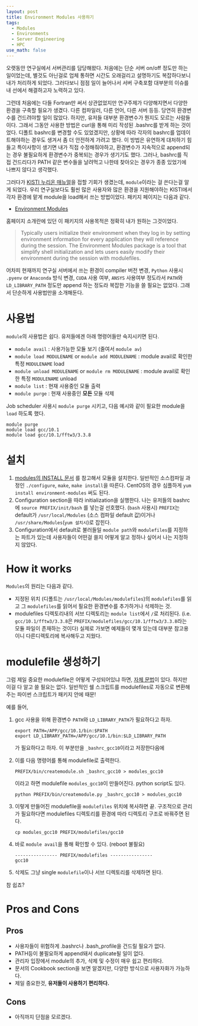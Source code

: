 ```yaml
---
layout: post
title: Environment Modules 사용하기
tags:
  - Modules
  - Environments
  - Server Engineering
  - HPC
use_math: false
---
```


오랫동안 연구실에서 서버관리를 담당해왔다. 처음에는 단순 서버 on/off 정도만 하는 일이었는데, 별것도 아닌걸로 업체 통하면 시간도 오래걸리고 설명하기도 복잡하다보니 내가 처리하게 되었다. 그러다보니 점점 일이 늘어나서 서버 구축포함 대부분의 이슈를 내 선에서 해결하고자 노력하고 있다.

그런데 처음에는 다들 Fortran만 써서 상관없었지만 연구주제가 다양해지면서 다양한 환경을 구축할 필요가 생겼다. 다른 컴파일러, 다른 언어, 다른 서버 등등. 당연히 환경변수를 건드려야할 일이 많았다. 하지만, 유저들 대부분 환경변수가 뭔지도 모르는 사람들이다. 그래서 그동안 사용한 방법은 curl을 통해 미리 작성된 .bashrc를 받게 하는 것이었다. 디폴트 bashrc를 변경할 수도 있었겠지만, 상황에 따라 각자의 bashrc를 업데이트해야하는 경우도 생겨서 좀 더 안전하게 가려고 했다. 이 방법은 유연하게 대처하기 힘들고 특이사항이 생기면 내가 직접 수정해줘야하고, 환경변수가 지속적으로 append되는 경우 불필요하게 환경변수가 중복되는 경우가 생기기도 했다. 그러나, bashrc를 직접 건드리다가 PATH 같은 변수들을 날려먹고 나한테 찾아오는 경우가 종종 있었기에 나쁘지 않다고 생각했다.

그러다가 [KISTI 누리온 매뉴얼](https://www.ksc.re.kr/gsjw/jcs/hd#docout-0)을 접할 기회가 생겼는데, `module`이라는 걸 쓴다는걸 알게 되었다. 우리 연구실보다도 훨씬 많은 사용자와 많은 환경을 지원해야하는 KISTI에서 각자 환경에 맡게 module을 load해서 쓰는 방법이었다. 패키지 페이지는 다음과 같다.

* [Environment Modules](http://modules.sourceforge.net/)

홈페이지 소개란에 있던 이 패키지의 사용목적은 정확히 내가 원하는 그것이었다.

> Typically users initialize their environment when they log in by setting environment information for every application they will reference during the session. The Environment Modules package is a tool that simplify shell initialization and lets users easily modify their environment during the session with modulefiles.

어차피 현재까지 연구실 서버에서 쓰는 환경이 compiler 버전 변경, `Python` 사용시 `.pyenv` or `Anaconda` 방식 변경, `CUDA` 사용 여부, `ANSYS` 사용여부 정도라서 `PATH`와 `LD_LIBRARY_PATH` 정도만 append 하는 정도라 복잡한 기능을 쓸 필요는 없었다. 그래서 단순하게 사용법만을 소개해둔다.

# 사용법

`module`의 사용법은 쉽다. 유저들에겐 아래 명령어들만 숙지시키면 된다.

* `module avail` : 사용가능한 모듈 보기 (줄여서 `module av`)
* `module load MODULENAME` or `module add MODULENAME` : module avail로 확인한 특정 `MODULENAME` load
* `module unload MODULENAME` or `module rm MODULENAME` : module avail로 확인한 특정 `MODULENAME` unload
* `module list` : 현재 사용중인 모듈 출력
* `module purge` : 현재 사용중인 **모든** 모듈 삭제

Job scheduler 사용시 `module purge` 시키고, 다음 예시와 같이 필요한 module을 `load` 하도록 했다.

  ```
  module purge
  module load gcc/10.1
  module load gcc/10.1/fftw3/3.3.8
  ```

# 설치

1. [modules의 INSTALL 문서](https://modules.readthedocs.io/en/latest/INSTALL.html#installation-instructions) 를 참고해서 모듈을 설치한다. 일반적인 소스컴파일 과정인 `./configure`, `make`, `make install`을 따른다. CentOS의 경우 심플하게 `yum install environment-modules` 써도 된다.
2. Configuration section을 따라 initialization을 실행한다. 나는 유저들의 bashrc에 `source PREFIX/init/bash` 를 넣는걸 선호했다. (`bash` 사용시) `PREFIX`는 default가 `/usr/local/Modules` (소스 컴파일 default 값)이거나 `/usr/share/Modules`(`yum 설치시`)로 잡힌다.
3. Configuration에서 default로 불러들일 `module path`와 `modulefiles`를 지정하는 파트가 있는데 사용자들이 어떤걸 쓸지 어떻게 알고 정하나 싶어서 나는 지정하지 않았다.

# How it works

`Modules`의 원리는 다음과 같다. 

* 지정된 위치 (디폴트는 `/usr/local/Modules/modulefiles`)의 `modulefiles`를 읽고 그 `modulefiles`를 읽어서 필요한 환경변수를 추가하거나 삭제하는 것.
* modulefiles 디렉토리내의 서브 디렉토리는 `module list`에서 `/`로 처리된다. (i.e. `gcc/10.1/fftw3/3.3.8`은 `PREFIX/modulefiles/gcc/10.1/fftw3/3.3.8`라는 모듈 파일이 존재하는 것이다) 실제로 가보면 예제들이 몇개 있는데 대부분 참고용이니 다른디렉토리에 복사해두고 지웠다.

# modulefile 생성하기

그럼 제일 중요한 modulefile은 어떻게 구성되어있냐 하면, [자체 문법](https://modules.readthedocs.io/en/latest/modulefile.html)이 있다. 하지만 이걸 다 알고 쓸 필요는 없다. 일반적인 쉘 스크립트를 modulefiles로 자동으로 변환해주는 파이썬 스크립트가 패키지 안에 때문!

예를 들어,

1. gcc 사용을 위해 환경변수 `PATH`와 `LD_LIBRARY_PATH`가 필요하다고 하자.

    ```
    export PATH=/APP/gcc/10.1/bin:$PATH
    export LD_LIBRARY_PATH=/APP/gcc/10.1/bin:$LD_LIBRARY_PATH
    ```

    가 필요하다고 하자. 이 부분만을 `_bashrc_gcc10`이라고 저장한다음에

2. 이를 다음 명령어를 통해 modulefile로 출력한다. 

    ```
    PREFIX/bin/createmodule.sh _bashrc_gcc10 > modules_gcc10
    ```

    이라고 하면 modulefile `modules_gcc10`이 만들어진다. python script도 있다.

    ```
    python PREFIX/bin/createmodule.py _bashrc_gcc10 > modules_gcc10
    ```

3. 이렇게 만들어진 modulefile을 `modulefiles` 위치에 복사하면 끝. 구조적으로 관리가 필요하다면 modulefiles 디렉토리를 환경에 따라 디렉토리 구조로 바꿔주면 된다.

    ```
    cp modules_gcc10 PREFIX/modulefiles/gcc10
    ```

4. 바로 `module avail`을 통해 확인할 수 있다. (reboot 불필요)

    ```
    ---------------- PREFIX/modulefiles ----------------
    gcc10
    ```

5. 삭제도 그냥 single `modulefile`이나 서브 디렉토리를 삭제하면 된다.

참 쉽죠?

# Pros and Cons

## Pros
* 사용자들이 위험하게 .bashrc나 .bash_profile을 건드릴 필요가 없다.
* PATH등이 불필요하게 append돼서 duplicate될 일이 없다.
* 관리자 입장에서 module의 추가, 삭제 및 수정이 매우 쉽고 편리하다.
* 문서의 Cookbook section을 보면 알겠지만, 다양한 방식으로 사용자화가 가능하다.
* 제일 중요한것, **유저들이 사용하기 편리하다.**

## Cons
* 아직까지 단점을 모르겠다.